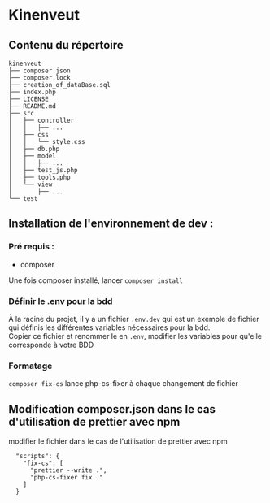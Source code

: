 # Kinenveut

## Contenu du répertoire

```
kinenveut
├── composer.json
├── composer.lock
├── creation_of_dataBase.sql
├── index.php
├── LICENSE
├── README.md
├── src
│   ├── controller
│   │   ├── ...
│   ├── css
│   │   └── style.css
│   ├── db.php
│   ├── model
│   │   ├── ...
│   ├── test_js.php
│   ├── tools.php
│   └── view
│       ├── ...
└── test
```

## Installation de l'environnement de dev :

### Pré requis :

- composer

Une fois composer installé, lancer `composer install`

### Définir le .env pour la bdd

À la racine du projet, il y a un fichier `.env.dev` qui est un exemple de fichier qui définis les différentes variables nécessaires pour la bdd. \
Copier ce fichier et renommer le en `.env`, modifier les variables pour qu'elle corresponde à votre BDD

### Formatage

`composer fix-cs` lance php-cs-fixer à chaque changement de fichier

## Modification composer.json dans le cas d'utilisation de prettier avec npm

modifier le fichier dans le cas de l'utilisation de prettier avec npm

```
  "scripts": {
    "fix-cs": [
      "prettier --write .",
      "php-cs-fixer fix ."
    ]
  }
```
